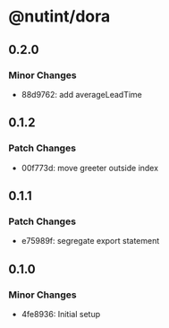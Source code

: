 # @nutint/dora

## 0.2.0

### Minor Changes

- 88d9762: add averageLeadTime

## 0.1.2

### Patch Changes

- 00f773d: move greeter outside index

## 0.1.1

### Patch Changes

- e75989f: segregate export statement

## 0.1.0

### Minor Changes

- 4fe8936: Initial setup
